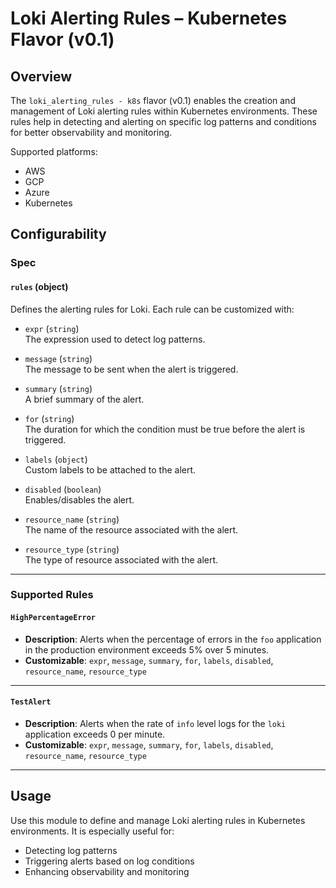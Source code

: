 # Loki Alerting Rules – Kubernetes Flavor (v0.1)

## Overview

The `loki_alerting_rules - k8s` flavor (v0.1) enables the creation and management of Loki alerting rules within Kubernetes environments. These rules help in detecting and alerting on specific log patterns and conditions for better observability and monitoring.

Supported platforms:
- AWS  
- GCP  
- Azure  
- Kubernetes

## Configurability

### Spec

#### `rules` (object)

Defines the alerting rules for Loki. Each rule can be customized with:

- `expr` (`string`)  
  The expression used to detect log patterns.
  
- `message` (`string`)  
  The message to be sent when the alert is triggered.
  
- `summary` (`string`)  
  A brief summary of the alert.
  
- `for` (`string`)  
  The duration for which the condition must be true before the alert is triggered.
  
- `labels` (`object`)  
  Custom labels to be attached to the alert.
  
- `disabled` (`boolean`)  
  Enables/disables the alert.
  
- `resource_name` (`string`)  
  The name of the resource associated with the alert.
  
- `resource_type` (`string`)  
  The type of resource associated with the alert.

---

### Supported Rules

#### `HighPercentageError`

- **Description**: Alerts when the percentage of errors in the `foo` application in the production environment exceeds 5% over 5 minutes.
- **Customizable**: `expr`, `message`, `summary`, `for`, `labels`, `disabled`, `resource_name`, `resource_type`

---

#### `TestAlert`

- **Description**: Alerts when the rate of `info` level logs for the `loki` application exceeds 0 per minute.
- **Customizable**: `expr`, `message`, `summary`, `for`, `labels`, `disabled`, `resource_name`, `resource_type`

---

## Usage

Use this module to define and manage Loki alerting rules in Kubernetes environments. It is especially useful for:

- Detecting log patterns
- Triggering alerts based on log conditions
- Enhancing observability and monitoring
